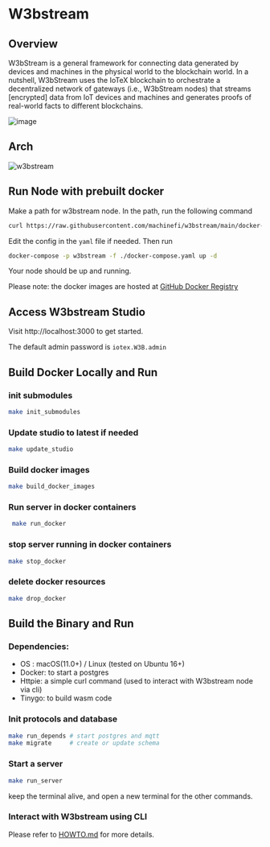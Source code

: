 # W3bstream

## Overview

W3bStream is a general framework for connecting data generated by devices and machines in the physical world to the blockchain world. In a nutshell, W3bStream uses the IoTeX blockchain to orchestrate a decentralized network of gateways (i.e., W3bStream nodes) that streams [encrypted] data from IoT devices and machines and generates proofs of real-world facts to different blockchains.

![image](https://user-images.githubusercontent.com/448293/196618039-365ab2b7-f50a-49c8-a02d-c28e48acafcb.png)


## Arch

![w3bstream](__doc__/modules_and_dataflow.png)

## Run Node with prebuilt docker

Make a path for w3bstream node. In the path, run the following command

```bash
curl https://raw.githubusercontent.com/machinefi/w3bstream/main/docker-compose.yaml > docker-compose.yaml
```

Edit the config in the `yaml` file if needed. Then run

```bash
docker-compose -p w3bstream -f ./docker-compose.yaml up -d
```

Your node should be up and running. 

Please note: the docker images are hosted at [GitHub Docker Registry](https://github.com/machinefi/w3bstream/pkgs/container/w3bstream)


## Access W3bstream Studio

Visit http://localhost:3000 to get started.

The default admin password is `iotex.W3B.admin`

## Build Docker Locally and Run

### init submodules

```bash
make init_submodules
```

### Update studio to latest if needed

```bash
make update_studio
```

### Build docker images

```bash
make build_docker_images
```

### Run server in docker containers

```bash
 make run_docker
 ```

 ### stop server running in docker containers
 ```bash
 make stop_docker
 ```
 ### delete docker resources
 ```bash
 make drop_docker
 ```

## Build the Binary and Run

### Dependencies:

- OS : macOS(11.0+) / Linux (tested on Ubuntu 16+)
- Docker: to start a postgres
- Httpie: a simple curl command (used to interact with W3bstream node via cli)
- Tinygo: to build wasm code

### Init protocols and database

```sh
make run_depends # start postgres and mqtt
make migrate     # create or update schema
```

### Start a server

```sh
make run_server
```

keep the terminal alive, and open a new terminal for the other commands.

### Interact with W3bstream using CLI

Please refer to [HOWTO.md](./HOWTO.md) for more details.


